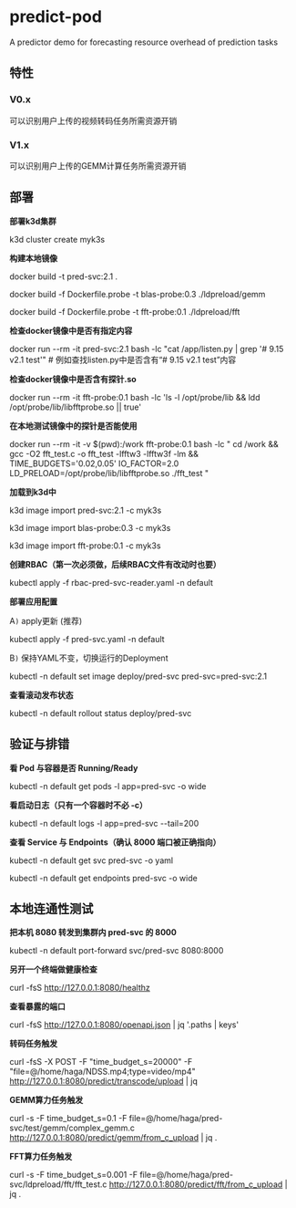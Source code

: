 # predict-pod

A predictor demo for forecasting resource overhead of prediction tasks

## 特性

### V0.x

可以识别用户上传的视频转码任务所需资源开销

### V1.x

可以识别用户上传的GEMM计算任务所需资源开销

## 部署

**部署k3d集群**

k3d cluster create myk3s

**构建本地镜像**

docker build -t pred-svc:2.1 .

docker build -f Dockerfile.probe -t blas-probe:0.3 ./ldpreload/gemm

docker build -f Dockerfile.probe -t fft-probe:0.1 ./ldpreload/fft

**检查docker镜像中是否有指定内容**

docker run --rm -it pred-svc:2.1 bash -lc "cat /app/listen.py | grep '# 9.15 v2.1 test'"  # 例如查找listen.py中是否含有“# 9.15 v2.1 test”内容

**检查docker镜像中是否含有探针.so**

docker run --rm -it fft-probe:0.1 bash -lc 'ls -l /opt/probe/lib && ldd /opt/probe/lib/libfftprobe.so || true'

**在本地测试镜像中的探针是否能使用**

docker run --rm -it -v $(pwd):/work fft-probe:0.1 bash -lc "
  cd /work && \
  gcc -O2 fft_test.c -o fft_test -lfftw3 -lfftw3f -lm && \
  TIME_BUDGETS='0.02,0.05' IO_FACTOR=2.0 \
  LD_PRELOAD=/opt/probe/lib/libfftprobe.so ./fft_test
"

**加载到k3d中**

k3d image import pred-svc:2.1 -c myk3s

k3d image import blas-probe:0.3 -c myk3s

k3d image import fft-probe:0.1 -c myk3s


**创建RBAC（第一次必须做，后续RBAC文件有改动时也要）**

kubectl apply -f rbac-pred-svc-reader.yaml -n default

**部署应用配置**

A`)` apply更新 (推荐)

kubectl apply -f pred-svc.yaml -n default

B`)` 保持YAML不变，切换运行的Deployment

kubectl -n default set image deploy/pred-svc pred-svc=pred-svc:2.1

**查看滚动发布状态**

kubectl -n default rollout status deploy/pred-svc

## 验证与排错

**看 Pod 与容器是否 Running/Ready**

kubectl -n default get pods -l app=pred-svc -o wide

**看启动日志（只有一个容器时不必 -c）**

kubectl -n default logs -l app=pred-svc --tail=200

**查看 Service 与 Endpoints（确认 8000 端口被正确指向）**

kubectl -n default get svc pred-svc -o yaml

kubectl -n default get endpoints pred-svc -o wide

## 本地连通性测试

**把本机 8080 转发到集群内 pred-svc 的 8000**

kubectl -n default port-forward svc/pred-svc 8080:8000

**另开一个终端做健康检查**

curl -fsS http://127.0.0.1:8080/healthz

**查看暴露的端口**

curl -fsS http://127.0.0.1:8080/openapi.json | jq '.paths | keys'

**转码任务触发**

curl -fsS -X POST   -F "time_budget_s=20000"   -F "file=@/home/haga/NDSS.mp4;type=video/mp4"   http://127.0.0.1:8080/predict/transcode/upload | jq

**GEMM算力任务触发**

curl -s -F time_budget_s=0.1 -F file=@/home/haga/pred-svc/test/gemm/complex_gemm.c   http://127.0.0.1:8080/predict/gemm/from_c_upload | jq .

**FFT算力任务触发**

curl -s -F time_budget_s=0.001 -F file=@/home/haga/pred-svc/ldpreload/fft/fft_test.c   http://127.0.0.1:8080/predict/fft/from_c_upload | jq .